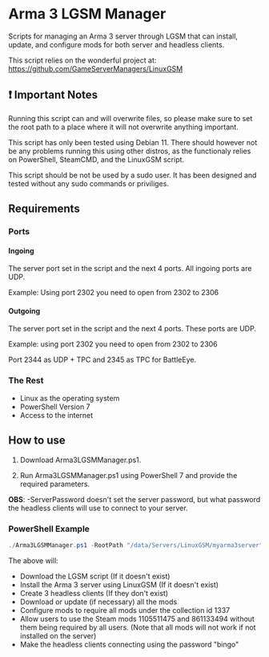# Arma 3 LGSM Manager

Scripts for managing an Arma 3 server through LGSM that can install, update, and configure mods for both server and headless clients.

This script relies on the wonderful project at: <https://github.com/GameServerManagers/LinuxGSM>

## :exclamation: Important Notes

Running this script can and will overwrite files, so please make sure to set the root path to a place where it will not overwrite anything important.

This script has only been tested using Debian 11. There should however not be any problems running this using other distros, as the functionaly relies on PowerShell, SteamCMD, and the LinuxGSM script.

This script should be not be used by a sudo user. It has been designed and tested without any sudo commands or priviliges.

## Requirements

### Ports

#### Ingoing

The server port set in the script and the next 4 ports. All ingoing ports are UDP.

Example: Using port 2302 you need to open from 2302 to 2306

#### Outgoing

The server port set in the script and the next 4 ports. These ports are UDP.

Example: using port 2302 you need to open from 2302 to 2306

Port 2344 as UDP + TPC and 2345 as TPC for BattleEye.

### The Rest

* Linux as the operating system
* PowerShell Version 7
* Access to the internet

## How to use

1. Download Arma3LGSMManager.ps1.

2. Run Arma3LGSMManager.ps1 using PowerShell 7 and provide the required parameters.

**OBS**: -ServerPassword doesn't set the server password, but what password the headless clients will use to connect to your server.

### PowerShell Example

```PowerShell
./Arma3LGSMManager.ps1 -RootPath "/data/Servers/LinuxGSM/myarma3server" -SteamModCollectionId 1337 -SteamWhitelistModIds @(1105511475, 861133494) -ServerPort 2302 -ServerPassword "bingo" -HeadlessCount 3
```

The above will:

* Download the LGSM script (If it doesn't exist)
* Install the Arma 3 server using LinuxGSM (If it doesn't exist)
* Create 3 headless clients (If they don't exist)
* Download or update (if necessary) all the mods
* Configure mods to require all mods under the collection id 1337
* Allow users to use the Steam mods 1105511475 and 861133494 without them being required by all users. (Note that all mods will not work if not installed on the server)
* Make the headless clients connecting using the password "bingo"
